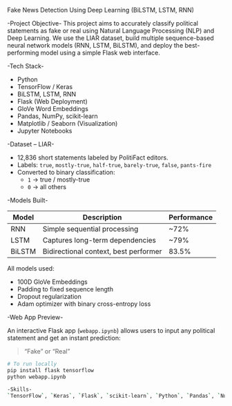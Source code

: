 Fake News Detection Using Deep Learning (BiLSTM, LSTM, RNN)

-Project Objective-
This project aims to accurately classify political statements as fake or real using Natural Language Processing (NLP) and Deep Learning. We use the LIAR dataset, build multiple sequence-based neural network models (RNN, LSTM, BiLSTM), and deploy the best-performing model using a simple Flask web interface.

-Tech Stack-
- Python
- TensorFlow / Keras
- BiLSTM, LSTM, RNN
- Flask (Web Deployment)
- GloVe Word Embeddings
- Pandas, NumPy, scikit-learn
- Matplotlib / Seaborn (Visualization)
- Jupyter Notebooks

-Dataset – LIAR-

- 12,836 short statements labeled by PolitiFact editors.
- Labels: `true`, `mostly-true`, `half-true`, `barely-true`, `false`, `pants-fire`
- Converted to binary classification:
  - `1` → true / mostly-true
  - `0` → all others

-Models Built-

| Model   | Description                          | Performance |
|---------|--------------------------------------|-------------|
| RNN     | Simple sequential processing         | ~72%        |
| LSTM    | Captures long-term dependencies      | ~79%        |
| BiLSTM  | Bidirectional context, best performer| 83.5%       |

All models used:
- 100D GloVe Embeddings
- Padding to fixed sequence length
- Dropout regularization
- Adam optimizer with binary cross-entropy loss

-Web App Preview-

An interactive Flask app (`webapp.ipynb`) allows users to input any political statement and get an instant prediction:  
> “Fake” or “Real”

```bash
# To run locally
pip install flask tensorflow
python webapp.ipynb

-Skills-
`TensorFlow`, `Keras`, `Flask`, `scikit-learn`, `Python`, `Pandas`, `NumPy`, `Matplotlib`, `BiLSTM`, `LSTM`, `RNN`, `Binary Classification`, `Text Classification`, `GloVe Embeddings`, `Tokenization`, `Padding`, `EarlyStopping`, `train_test_split`
